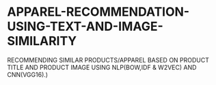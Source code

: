 # APPAREL-RECOMMENDATION-USING-TEXT-AND-IMAGE-SIMILARITY
RECOMMENDING SIMILAR PRODUCTS/APPAREL BASED ON PRODUCT TITLE AND PRODUCT IMAGE USING NLP(BOW,IDF &amp; W2VEC) AND CNN(VGG16).)
